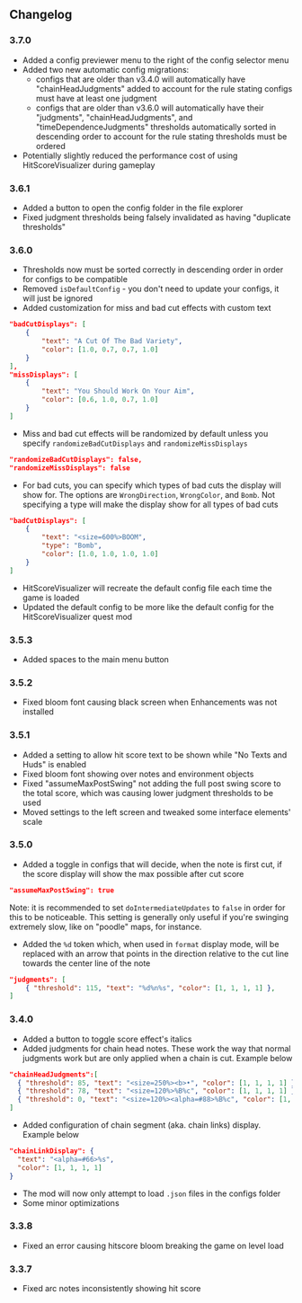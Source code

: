 ## Changelog

### 3.7.0

- Added a config previewer menu to the right of the config selector menu
- Added two new automatic config migrations:
  - configs that are older than v3.4.0 will automatically have "chainHeadJudgments" added to account for the rule stating configs must have at least one judgment
  - configs that are older than v3.6.0 will automatically have their "judgments", "chainHeadJudgments", and "timeDependenceJudgments" thresholds automatically sorted in descending order to account for the rule stating thresholds must be ordered
- Potentially slightly reduced the performance cost of using HitScoreVisualizer during gameplay

### 3.6.1

- Added a button to open the config folder in the file explorer
- Fixed judgment thresholds being falsely invalidated as having "duplicate thresholds"

### 3.6.0

- Thresholds now must be sorted correctly in descending order in order for configs to be compatible
- Removed `isDefaultConfig` - you don't need to update your configs, it will just be ignored
- Added customization for miss and bad cut effects with custom text

```json
"badCutDisplays": [
	{
		"text": "A Cut Of The Bad Variety",
		"color": [1.0, 0.7, 0.7, 1.0]
	}
],
"missDisplays": [
	{
		"text": "You Should Work On Your Aim",
		"color": [0.6, 1.0, 0.7, 1.0]
	}
]
```

- Miss and bad cut effects will be randomized by default unless you specify `randomizeBadCutDisplays` and `randomizeMissDisplays`

```json
"randomizeBadCutDisplays": false,
"randomizeMissDisplays": false
```

- For bad cuts, you can specify which types of bad cuts the display will show for. The options are `WrongDirection`, `WrongColor`, and `Bomb`. Not specifying a type will make the display show for all
types of bad cuts

```json
"badCutDisplays": [
	{
		"text": "<size=600%>BOOM",
		"type": "Bomb",
		"color": [1.0, 1.0, 1.0, 1.0]
	}
]
```

- HitScoreVisualizer will recreate the default config file each time the game is loaded
- Updated the default config to be more like the default config for the HitScoreVisualizer quest mod

### 3.5.3
- Added spaces to the main menu button

### 3.5.2
- Fixed bloom font causing black screen when Enhancements was not installed

### 3.5.1
- Added a setting to allow hit score text to be shown while "No Texts and Huds" is enabled
- Fixed bloom font showing over notes and environment objects
- Fixed "assumeMaxPostSwing" not adding the full post swing score to the total score, which was causing lower judgment thresholds to be used
- Moved settings to the left screen and tweaked some interface elements' scale

### 3.5.0
- Added a toggle in configs that will decide, when the note is first cut, if the score display will show the max possible after cut score
```json
"assumeMaxPostSwing": true
```
Note: it is recommended to set `doIntermediateUpdates` to `false` in order for this to be noticeable. This setting is generally only useful if you're swinging extremely slow, like on "poodle"
maps, for instance.
- Added the `%d` token which, when used in `format` display mode, will be replaced with an arrow that points in the direction relative to the cut line towards the center line of the note
```json
"judgments": [
    { "threshold": 115, "text": "%d%n%s", "color": [1, 1, 1, 1] },
]
```

### 3.4.0
- Added a button to toggle score effect's italics
- Added judgments for chain head notes. These work the way that normal judgments work but are only applied when a chain is cut. Example below
```json
"chainHeadJudgments":[
  { "threshold": 85, "text": "<size=250%><b>•", "color": [1, 1, 1, 1] },
  { "threshold": 78, "text": "<size=120%>%B%c", "color": [1, 1, 1, 1] },
  { "threshold": 0, "text": "<size=120%><alpha=#88>%B%c", "color": [1, 1, 1, 1] }
]
```
- Added configuration of chain segment (aka. chain links) display. Example below
```json
"chainLinkDisplay": {
  "text": "<alpha=#66>%s",
  "color": [1, 1, 1, 1]
}
```
- The mod will now only attempt to load `.json` files in the configs folder
- Some minor optimizations

### 3.3.8
- Fixed an error causing hitscore bloom breaking the game on level load

### 3.3.7
- Fixed arc notes inconsistently showing hit score
